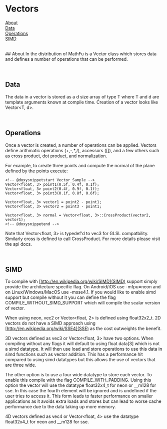 # Vectors

[About](#about)<br/>
[Data](#data)<br/>
[Operations](#op)<br/>
[SIMD](#simd)<br/>
<br/>

<a name="about">
## About
In the distribution of MathFu is a Vector class which stores data and
defines a number of operations that can be performed.

<a name="data"></a><br/>
## Data

The data in a vector is stored as a d size array of type T where T and d
are template arguments known at compile time. Creation of a vector looks
like Vector<T, d>.

<a name="op"></a><br/>
## Operations

Once a vector is created, a number of operations can be applied. Vectors
define arithmatic operations (+,-,*,/), accessors ([]), and a few others
such as cross product, dot product, and normalization.

For example, to create three points and compute the normal of the plane
defined by the points execute:

    <!-- @doxysnippetstart Vector_Sample -->
    Vector<float, 3> point1(0.5f, 0.4f, 0.1f);
    Vector<float, 3> point2(0.4f, 0.9f, 0.1f);
    Vector<float, 3> point3(0.1f, 0.8f, 0.6f);

    Vector<float, 3> vector1 = point2 - point1;
    Vector<float, 3> vector2 = point3 - point1;

    Vector<float, 3> normal = Vector<float, 3>::CrossProduct(vector2, vector1);
    <!-- @doxysnippetend -->

Note that Vector<float, 3> is typedef'd to vec3 for GLSL compatbility.
Similarly cross is defined to call CrossProduct. For more details please visit
the api docs.

<a name="simd"></a><br/>
## SIMD

To compile with [http://en.wikipedia.org/wiki/SIMD](SIMD) support simply
provide the architecture specific flag. On Android/iOS use -mfpu=neon and on
Linux/Windows/MacOS use -msse4.1. If you would like to enable simd support
but compile without it you can define the flag COMPILE_WITHOUT_SIMD_SUPPORT
which will compile the scalar version of vector.

When using neon, vec2 or Vector<float, 2> is defined using float32x2_t. 2D
vectors do not have a SIMD approach using
[http://en.wikipedia.org/wiki/SSE4](SSE) as the cost outweights the
benefit.

3D vectors defined as vec3 or Vector<float, 3> have two options. When
compiling without any flags it will default to using float data[3] which is
not a simd datatype. It will then use load and store operations to use this
data in simd functions such as vector addition. This has a performance hit
compared to using simd datatypes but this allows the use of vectors that are
three wide.

The other option is to use a four wide datatype to store each
vector. To enable this compile with the flag COMPILE_WITH_PADDING. Using this
option the vector will use the datatype float32x4_t for neon or __m128 for sse.
In this case the fourth element will be ignored and is undefined if the
user tries to access it. This form leads to faster performance on smaller
applications as it avoids extra loads and stores but can lead to worse
cache performance due to the data taking up more memory.

4D vectors defined as vec4 or Vector<float, 4> use the datatype float32x4_t
for neon and __m128 for sse.
